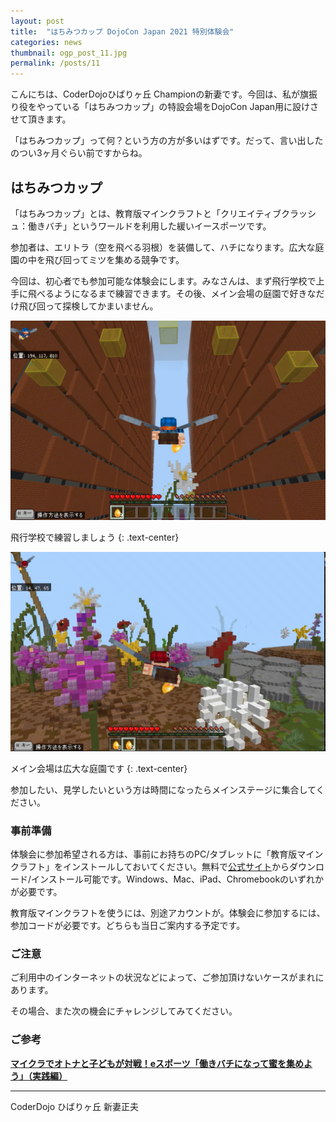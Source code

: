 ```yaml
---
layout: post
title:  "はちみつカップ DojoCon Japan 2021 特別体験会"
categories: news
thumbnail: ogp_post_11.jpg
permalink: /posts/11
---
```



こんにちは、CoderDojoひばりヶ丘 Championの新妻です。今回は、私が旗振り役をやっている「はちみつカップ」の特設会場をDojoCon Japan用に設けさせて頂きます。

「はちみつカップ」って何？という方の方が多いはずです。だって、言い出したのつい3ヶ月ぐらい前ですからね。

## はちみつカップ
「はちみつカップ」とは、教育版マインクラフトと「クリエイティブクラッシュ：働きバチ」というワールドを利用した緩いイースポーツです。

参加者は、エリトラ（空を飛べる羽根）を装備して、ハチになります。広大な庭園の中を飛び回ってミツを集める競争です。

今回は、初心者でも参加可能な体験会にします。みなさんは、まず飛行学校で上手に飛べるようになるまで練習できます。その後、メイン会場の庭園で好きなだけ飛び回って探検してかまいません。

![飛行学校で練習しましょう](/img/post/83-1.png "飛行学校で練習しましょう")

飛行学校で練習しましょう
{: .text-center}

![メイン会場は広大な庭園です](/img/post/83-2.png "メイン会場は広大な庭園です")

メイン会場は広大な庭園です
{: .text-center}

参加したい、見学したいという方は時間になったらメインステージに集合してください。

### 事前準備

体験会に参加希望される方は、事前にお持ちのPC/タブレットに「教育版マインクラフト」をインストールしておいてください。無料で[公式サイト](https://education.minecraft.net/ja-jp/get-started/download)からダウンロード/インストール可能です。Windows、Mac、iPad、Chromebookのいずれかが必要です。

教育版マインクラフトを使うには、別途アカウントが。体験会に参加するには、参加コードが必要です。どちらも当日ご案内する予定です。


### ご注意
ご利用中のインターネットの状況などによって、ご参加頂けないケースがまれにあります。

その場合、また次の機会にチャレンジしてみてください。

### ご参考
**[マイクラでオトナと子どもが対戦！eスポーツ「働きバチになって蜜を集めよう」（実践編）](https://www.watch.impress.co.jp/kodomo_it/news/1368014.html)**

---

CoderDojo ひばりヶ丘 新妻正夫
